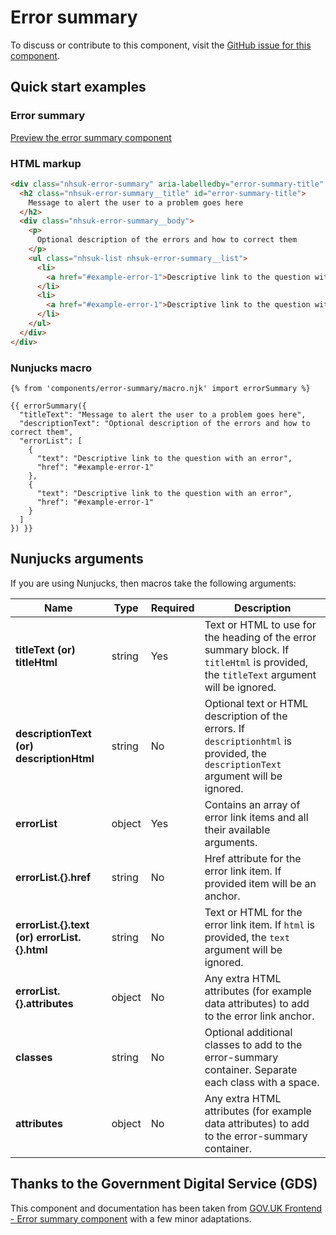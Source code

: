 # Error summary

To discuss or contribute to this component, visit the [GitHub issue for this component](https://github.com/nhsuk/nhsuk-frontend/issues/219).

## Quick start examples

### Error summary

[Preview the error summary component](https://nhsuk.github.io/nhsuk-frontend/components/error-summary/index.html)

### HTML markup

```html
<div class="nhsuk-error-summary" aria-labelledby="error-summary-title" role="alert" tabindex="-1" data-module="error-summary">
  <h2 class="nhsuk-error-summary__title" id="error-summary-title">
    Message to alert the user to a problem goes here
  </h2>
  <div class="nhsuk-error-summary__body">
    <p>
      Optional description of the errors and how to correct them
    </p>
    <ul class="nhsuk-list nhsuk-error-summary__list">
      <li>
        <a href="#example-error-1">Descriptive link to the question with an error</a>
      </li>
      <li>
        <a href="#example-error-1">Descriptive link to the question with an error</a>
      </li>
    </ul>
  </div>
</div>
```

### Nunjucks macro

```
{% from 'components/error-summary/macro.njk' import errorSummary %}

{{ errorSummary({
  "titleText": "Message to alert the user to a problem goes here",
  "descriptionText": "Optional description of the errors and how to correct them",
  "errorList": [
    {
      "text": "Descriptive link to the question with an error",
      "href": "#example-error-1"
    },
    {
      "text": "Descriptive link to the question with an error",
      "href": "#example-error-1"
    }
  ]
}) }}
```

## Nunjucks arguments

If you are using Nunjucks, then macros take the following arguments:

| Name                           | Type     | Required  | Description             |
| ------------------------------|----------|-----------|-------------------------|
| **titleText (or) titleHtml**  | string   | Yes       | Text or HTML to use for the heading of the error summary block. If `titleHtml` is provided, the `titleText` argument will be ignored. |
| **descriptionText (or) descriptionHtml**                       | string   | No       | Optional text or HTML description of the errors. If `descriptionhtml` is provided, the `descriptionText` argument will be ignored. |
| **errorList**             | object  | Yes        | Contains an array of error link items and all their available arguments. |
| **errorList.{}.href**             | string  | No        | Href attribute for the error link item. If provided item will be an anchor. |
| **errorList.{}.text (or) errorList.{}.html**             | string  | No        | Text or HTML for the error link item. If `html` is provided, the `text` argument will be ignored. |
| **errorList.{}.attributes**             | object  | No        | Any extra HTML attributes (for example data attributes) to add to the error link anchor. |
| **classes**                   | string   | No        | Optional additional classes to add to the error-summary container. Separate each class with a space. |
| **attributes**                | object   | No        | Any extra HTML attributes (for example data attributes) to add to the error-summary container. |

## Thanks to the Government Digital Service (GDS)

This component and documentation has been taken from [GOV.UK Frontend - Error summary component](https://github.com/alphagov/govuk-frontend/tree/master/package/components/error-summary) with a few minor adaptations.
